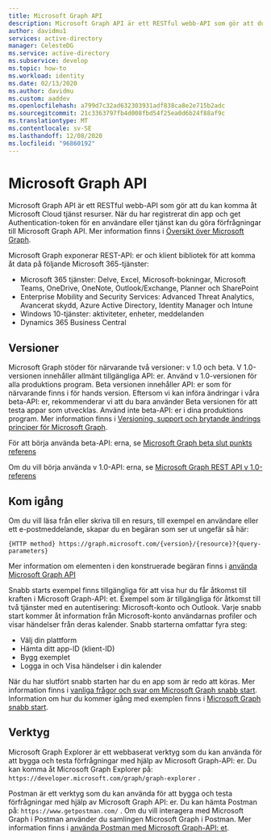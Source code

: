 ```yaml
---
title: Microsoft Graph API
description: Microsoft Graph API är ett RESTful webb-API som gör att du kan komma åt Microsoft Cloud tjänst resurser.
author: davidmu1
services: active-directory
manager: CelesteDG
ms.service: active-directory
ms.subservice: develop
ms.topic: how-to
ms.workload: identity
ms.date: 02/13/2020
ms.author: davidmu
ms.custom: aaddev
ms.openlocfilehash: a799d7c32ad632303931adf838ca8e2e715b2adc
ms.sourcegitcommit: 21c3363797fb4d008fbd54f25ea0d6b24f88af9c
ms.translationtype: MT
ms.contentlocale: sv-SE
ms.lasthandoff: 12/08/2020
ms.locfileid: "96860192"
---
```

# <a name="microsoft-graph-api"></a>Microsoft Graph API

Microsoft Graph API är ett RESTful webb-API som gör att du kan komma åt Microsoft Cloud tjänst resurser. När du har registrerat din app och get Authentication-token för en användare eller tjänst kan du göra förfrågningar till Microsoft Graph API. Mer information finns i [Översikt över Microsoft Graph](/graph/overview).

Microsoft Graph exponerar REST-API: er och klient bibliotek för att komma åt data på följande Microsoft 365-tjänster:
- Microsoft 365 tjänster: Delve, Excel, Microsoft-bokningar, Microsoft Teams, OneDrive, OneNote, Outlook/Exchange, Planner och SharePoint
- Enterprise Mobility and Security Services: Advanced Threat Analytics, Avancerat skydd, Azure Active Directory, Identity Manager och Intune
- Windows 10-tjänster: aktiviteter, enheter, meddelanden
- Dynamics 365 Business Central

## <a name="versions"></a>Versioner

Microsoft Graph stöder för närvarande två versioner: v 1.0 och beta. V 1.0-versionen innehåller allmänt tillgängliga API: er. Använd v 1.0-versionen för alla produktions program. Beta versionen innehåller API: er som för närvarande finns i för hands version. Eftersom vi kan införa ändringar i våra beta-API: er, rekommenderar vi att du bara använder Beta versionen för att testa appar som utvecklas. Använd inte beta-API: er i dina produktions program. Mer information finns i [Versioning, support och brytande ändrings principer för Microsoft Graph](/graph/versioning-and-support).

För att börja använda beta-API: erna, se [Microsoft Graph beta slut punkts referens](/graph/api/overview?view=graph-rest-beta)

Om du vill börja använda v 1.0-API: erna, se [Microsoft Graph REST API v 1.0-referens](/graph/api/overview)

## <a name="get-started"></a>Kom igång

Om du vill läsa från eller skriva till en resurs, till exempel en användare eller ett e-postmeddelande, skapar du en begäran som ser ut ungefär så här:

`{HTTP method} https://graph.microsoft.com/{version}/{resource}?{query-parameters}`

Mer information om elementen i den konstruerade begäran finns i [använda Microsoft Graph API](/graph/use-the-api)

Snabb starts exempel finns tillgängliga för att visa hur du får åtkomst till kraften i Microsoft Graph-API: et. Exempel som är tillgängliga för åtkomst till två tjänster med en autentisering: Microsoft-konto och Outlook. Varje snabb start kommer åt information från Microsoft-konto användarnas profiler och visar händelser från deras kalender.
Snabb starterna omfattar fyra steg:
- Välj din plattform
- Hämta ditt app-ID (klient-ID)
- Bygg exemplet
- Logga in och Visa händelser i din kalender

När du har slutfört snabb starten har du en app som är redo att köras. Mer information finns i [vanliga frågor och svar om Microsoft Graph snabb start](/graph/quick-start-faq). Information om hur du kommer igång med exemplen finns i [Microsoft Graph snabb start](https://developer.microsoft.com/graph/quick-start).

## <a name="tools"></a>Verktyg

Microsoft Graph Explorer är ett webbaserat verktyg som du kan använda för att bygga och testa förfrågningar med hjälp av Microsoft Graph-API: er. Du kan komma åt Microsoft Graph Explorer på: `https://developer.microsoft.com/graph/graph-explorer` .

Postman är ett verktyg som du kan använda för att bygga och testa förfrågningar med hjälp av Microsoft Graph API: er. Du kan hämta Postman på: `https://www.getpostman.com/` . Om du vill interagera med Microsoft Graph i Postman använder du samlingen Microsoft Graph i Postman. Mer information finns i [använda Postman med Microsoft Graph-API: et](/graph/use-postman?context=graph%2Fapi%2Fbeta&view=graph-rest-beta).
